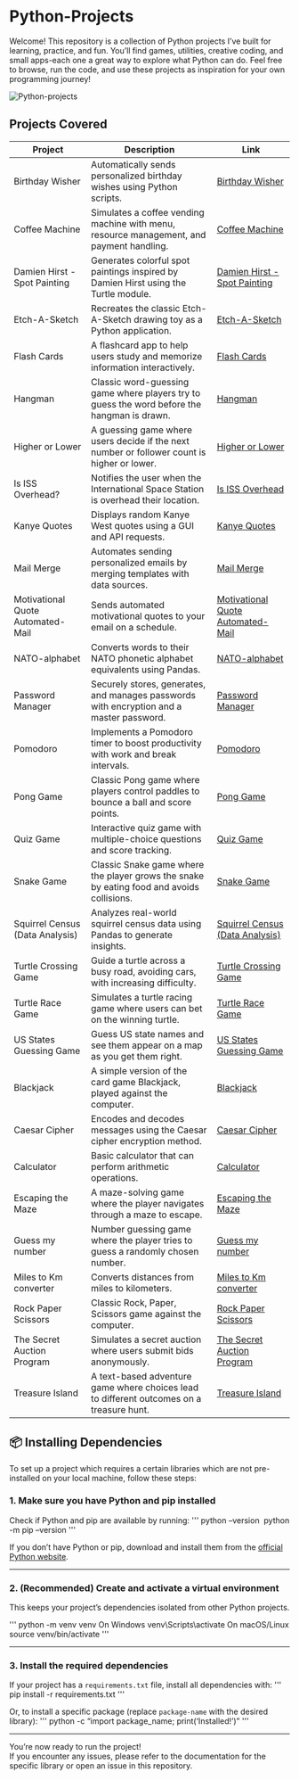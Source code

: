 # Python-Projects
Welcome! This repository is a collection of Python projects I’ve built for learning, practice, and fun.
You’ll find games, utilities, creative coding, and small apps-each one a great way to explore what Python can do.
Feel free to browse, run the code, and use these projects as inspiration for your own programming journey!

![Python-projects](https://github.com/user-attachments/assets/2d577658-6535-4f0b-97b2-4c60278ccee1)

## Projects Covered

| Project | Description | Link |
|---------|-------------|------|
| Birthday Wisher | Automatically sends personalized birthday wishes using Python scripts. | [Birthday Wisher](./Birthday%20Wisher) |
| Coffee Machine | Simulates a coffee vending machine with menu, resource management, and payment handling. | [Coffee Machine](./Coffee%20Machine) |
| Damien Hirst - Spot Painting | Generates colorful spot paintings inspired by Damien Hirst using the Turtle module. | [Damien Hirst - Spot Painting](./Damien%20Hirst%20-%20Spot%20Painting) |
| Etch-A-Sketch | Recreates the classic Etch-A-Sketch drawing toy as a Python application. | [Etch-A-Sketch](./Etch-A-Sketch) |
| Flash Cards | A flashcard app to help users study and memorize information interactively. | [Flash Cards](./Flash%20Cards) |
| Hangman | Classic word-guessing game where players try to guess the word before the hangman is drawn. | [Hangman](./Hangman) |
| Higher or Lower | A guessing game where users decide if the next number or follower count is higher or lower. | [Higher or Lower](./Higher%20or%20Lower) |
| Is ISS Overhead? | Notifies the user when the International Space Station is overhead their location. | [Is ISS Overhead](./Is%20ISS%20Overhead) |
| Kanye Quotes | Displays random Kanye West quotes using a GUI and API requests. | [Kanye Quotes](./Kanye%20Quotes) |
| Mail Merge | Automates sending personalized emails by merging templates with data sources. | [Mail Merge](./Mail%20Merge) |
| Motivational Quote Automated-Mail | Sends automated motivational quotes to your email on a schedule. | [Motivational Quote Automated-Mail](./Motivational%20Quote%20Automated-Mail) |
| NATO-alphabet | Converts words to their NATO phonetic alphabet equivalents using Pandas. | [NATO-alphabet](./NATO-alphabet) |
| Password Manager | Securely stores, generates, and manages passwords with encryption and a master password. | [Password Manager](./Password%20Manager) |
| Pomodoro | Implements a Pomodoro timer to boost productivity with work and break intervals. | [Pomodoro](./Pomodoro) |
| Pong Game | Classic Pong game where players control paddles to bounce a ball and score points. | [Pong Game](./Pong%20Game) |
| Quiz Game | Interactive quiz game with multiple-choice questions and score tracking. | [Quiz Game](./Quiz%20Game) |
| Snake Game | Classic Snake game where the player grows the snake by eating food and avoids collisions. | [Snake Game](./Snake%20Game) |
| Squirrel Census (Data Analysis) | Analyzes real-world squirrel census data using Pandas to generate insights. | [Squirrel Census (Data Analysis)](./Squirrel%20Census%20(Data%20Analysis)) |
| Turtle Crossing Game | Guide a turtle across a busy road, avoiding cars, with increasing difficulty. | [Turtle Crossing Game](./Turtle%20Crossing%20Game) |
| Turtle Race Game | Simulates a turtle racing game where users can bet on the winning turtle. | [Turtle Race Game](./Turtle%20Race%20Game) |
| US States Guessing Game | Guess US state names and see them appear on a map as you get them right. | [US States Guessing Game](./US%20States%20Guessing%20Game) |
| Blackjack | A simple version of the card game Blackjack, played against the computer. | [Blackjack](./Blackjack) |
| Caesar Cipher | Encodes and decodes messages using the Caesar cipher encryption method. | [Caesar Cipher](./Caesar%20Cipher) |
| Calculator | Basic calculator that can perform arithmetic operations. | [Calculator](./Calculator) |
| Escaping the Maze | A maze-solving game where the player navigates through a maze to escape. | [Escaping the Maze](./Escaping%20the%20Maze) |
| Guess my number | Number guessing game where the player tries to guess a randomly chosen number. | [Guess my number](./Guess%20my%20number) |
| Miles to Km converter | Converts distances from miles to kilometers. | [Miles to Km converter](./Miles%20to%20Km%20converter) |
| Rock Paper Scissors | Classic Rock, Paper, Scissors game against the computer. | [Rock Paper Scissors](./Rock%20Paper%20Scissors) |
| The Secret Auction Program | Simulates a secret auction where users submit bids anonymously. | [The Secret Auction Program](./The%20Secret%20Auction%20Program) |
| Treasure Island | A text-based adventure game where choices lead to different outcomes on a treasure hunt. | [Treasure Island](./Treasure%20Island) |


## 📦 Installing Dependencies

To set up a project which requires a certain libraries which are not pre-installed on your local machine, follow these steps:

### 1. Make sure you have Python and pip installed

Check if Python and pip are available by running:
'''
python –version 
python -m pip –version
'''

If you don’t have Python or pip, download and install them from the [official Python website](https://www.python.org/downloads/).

---

### 2. (Recommended) Create and activate a virtual environment

This keeps your project’s dependencies isolated from other Python projects.

'''
python -m venv venv
On Windows
venv\Scripts\activate
On macOS/Linux
source venv/bin/activate
'''

---

### 3. Install the required dependencies

If your project has a `requirements.txt` file, install all dependencies with:
'''
pip install -r requirements.txt
'''

Or, to install a specific package (replace `package-name` with the desired library):
'''
python -c “import package_name; print(‘Installed!’)”
'''

---

You’re now ready to run the project!  
If you encounter any issues, please refer to the documentation for the specific library or open an issue in this repository.

